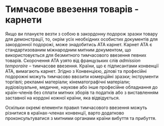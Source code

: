# Тимчасове ввезення товарів - карнети

Якщо ви плануєте везти з собою в закордонну подорож зразки товару для демонстрації, то, окрім усіх необхідних особистих документів для закордонної подорожі, може знадобитись ATA карнет. Карнет АТА є стандартизованим міжнародним митним документом, що використовується для безмитного тимчасового ввезення певних товарів. Скорочення АТА узято від французьких слів  *admission temporaire* – тимчасове ввезення. Країни, що є підписантами конвенції АТА, вимагають карнет. Згідно з Конвенцією, ділові та професійні подорожні можуть тимчасово ввозити комерційні зразки; інструменти торгівлі; рекламні матеріали; кінематографічні матеріали; аудіовізуальне, медичне, наукове або інше професійне обладнання до країн-членів без сплати митних зборів та податків або з виставленням заставної на кордоні кожної країни, яка відвідується.

Оскільки окремі елементи правил тимчасового ввезення можуть різнитися в країнах-членах конвенції, варто додатково проконсультуватися з митними органами країни вибуття та прибуття.